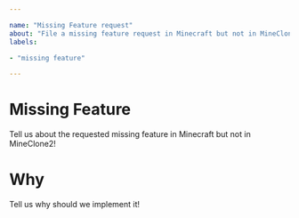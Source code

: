 ```yaml
---

name: "Missing Feature request"
about: "File a missing feature request in Minecraft but not in MineClone2"
labels:

- "missing feature"

---
```


<!--
Thanks for taking the time to fill out this missing feature request!

Please follow our contributing guidelines first:
https://git.minetest.land/MineClone2/MineClone2/src/branch/master/CONTRIBUTING.md#rules-about-both-bugs-and-feature-requests

By submitting this issue, you agree to follow our Code of Conduct:
https://git.minetest.land/MineClone2/MineClone2/src/branch/master/CODE_OF_CONDUCT.md
-->

# Missing Feature
Tell us about the requested missing feature in Minecraft but not in MineClone2!

# Why
Tell us why should we implement it!
